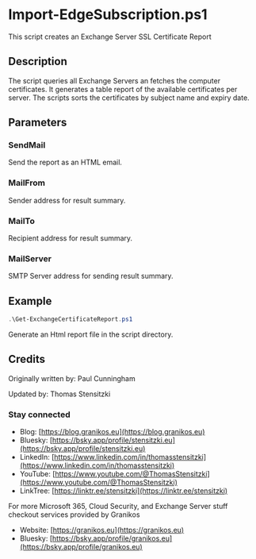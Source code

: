 # Import-EdgeSubscription.ps1

This script creates an Exchange Server SSL Certificate Report

## Description

The script queries all Exchange Servers an fetches the computer certificates.
It generates a table report of the available certificates per server.
The scripts sorts the certificates by subject name and expiry date.

## Parameters

### SendMail

Send the report as an HTML email.

### MailFrom

Sender address for result summary.

### MailTo

Recipient address for result summary.

### MailServer

SMTP Server address for sending result summary.

## Example

``` PowerShell
.\Get-ExchangeCertificateReport.ps1
```

Generate an Html report file in the script directory.

## Credits

Originally written by: Paul Cunningham

Updated by: Thomas Stensitzki

### Stay connected

* Blog: [https://blog.granikos.eu](https://blog.granikos.eu)
* Bluesky: [https://bsky.app/profile/stensitzki.eu](https://bsky.app/profile/stensitzki.eu)
* LinkedIn: [https://www.linkedin.com/in/thomasstensitzki](https://www.linkedin.com/in/thomasstensitzki)
* YouTube: [https://www.youtube.com/@ThomasStensitzki](https://www.youtube.com/@ThomasStensitzki)
* LinkTree: [https://linktr.ee/stensitzki](https://linktr.ee/stensitzki)

For more Microsoft 365, Cloud Security, and Exchange Server stuff checkout services provided by Granikos

* Website: [https://granikos.eu](https://granikos.eu)
* Bluesky: [https://bsky.app/profile/granikos.eu](https://bsky.app/profile/granikos.eu)
